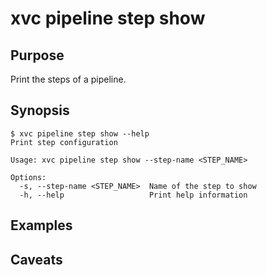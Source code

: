 # xvc pipeline step show

## Purpose

Print the steps of a pipeline.

## Synopsis

```console
$ xvc pipeline step show --help
Print step configuration

Usage: xvc pipeline step show --step-name <STEP_NAME>

Options:
  -s, --step-name <STEP_NAME>  Name of the step to show
  -h, --help                   Print help information

```

## Examples

## Caveats
